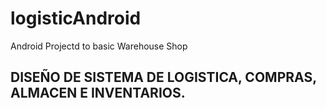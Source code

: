 # logisticAndroid
Android Projectd to basic Warehouse Shop

## DISEÑO DE SISTEMA DE LOGISTICA, COMPRAS, ALMACEN E INVENTARIOS.

